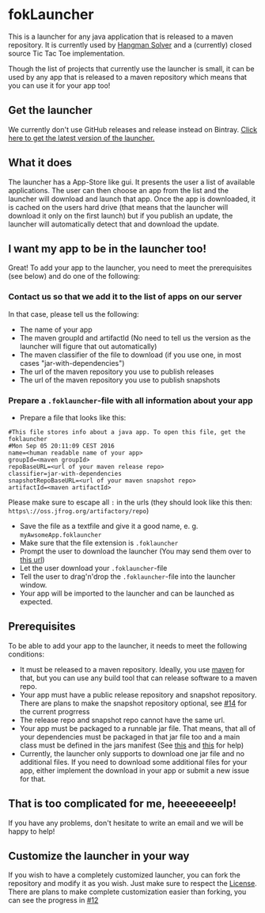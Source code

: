 # fokLauncher
This is a launcher for any java application that is released to a maven repository. It is currently used by [Hangman Solver](https://github.com/vatbub/hangman-solver) and a (currently) closed source Tic Tac Toe implementation.

Though the list of projects that currently use the launcher is small, it can be used by any app that is released to a maven repository which means that you can use it for your app too!

## Get the launcher
We currently don't use GitHub releases and release instead on Bintray. [Click here to get the latest version of the launcher.](https://bintray.com/vatbub/fokprojectsSnapshots/foklauncher#downloads)

## What it does
The launcher has a App-Store like gui. It presents the user a list of available applications. The user can then choose an app from the list and the launcher will download and launch that app. 
Once the app is downloaded, it is cached on the users hard drive (that means that the launcher will download it only on the first launch) but if you publish an update, the launcher will automatically detect that and download the update.

## I want my app to be in the launcher too!
Great! To add your app to the launcher, you need to meet the prerequisites (see below) and do one of the following:

### Contact us so that we add it to the list of apps on our server
In that case, please tell us the following:
- The name of your app
- The maven groupId and artifactId (No need to tell us the version as the launcher will figure that out automatically)
- The maven classifier of the file to download (if you use one, in most cases "jar-with-dependencies")
- The url of the maven repository you use to publish releases
- The url of the maven repository you use to publish snapshots

### Prepare a `.foklauncher`-file with all information about your app
- Prepare a file that looks like this:

```
#This file stores info about a java app. To open this file, get the foklauncher
#Mon Sep 05 20:11:09 CEST 2016
name=<human readable name of your app>
groupId=<maven groupId>
repoBaseURL=<url of your maven release repo>
classifier=jar-with-dependencies
snapshotRepoBaseURL=<url of your maven snapshot repo>
artifactId=<maven artifactId>
```

Please make sure to escape all `:` in the urls (they should look like this then: `https\://oss.jfrog.org/artifactory/repo`)

- Save the file as a textfile and give it a good name, e. g. `myAwsomeApp.foklauncher`
- Make sure that the file extension is `.foklauncher`
- Prompt the user to download the launcher (You may send them over to [this url](https://bintray.com/vatbub/fokprojectsSnapshots/foklauncher#downloads))
- Let the user download your `.foklauncher`-file
- Tell the user to drag'n'drop the `.foklauncher`-file into the launcher window.
- Your app will be imported to the launcher and can be launched as expected.

## Prerequisites
To be able to add your app to the launcher, it needs to meet the following conditions:
- It must be released to a maven repository. Ideally, you use [maven](http://maven.apache.org/) for that, but you can use any build tool that can release software to a maven repo.
- Your app must have a public release repository and snapshot repository. There are plans to make the snapshot repository optional, see [#14](/../../issues/14) for the current progrress
- The release repo and snapshot repo cannot have the same url.
- Your app must be packaged to a runnable jar file. That means, that all of your dependencies must be packaged in that jar file too and a main class must be defined in the jars manifest (See [this](http://stackoverflow.com/questions/1729054/including-dependencies-in-a-jar-with-maven) and [this](http://www.avajava.com/tutorials/lessons/how-do-i-specify-a-main-class-in-the-manifest-of-my-generated-jar-file.html) for help)
- Currently, the launcher only supports to download one jar file and no additional files. If you need to download some additional files for your app, either implement the download in your app or submit a new issue for that.

## That is too complicated for me, heeeeeeeelp!
If you have any problems, don't hesitate to write an email and we will be happy to help!

## Customize the launcher in your way
If you wish to have a completely customized launcher, you can fork the repository and modify it as you wish. Just make sure to respect the [License](../master/LICENSE.txt).
There are plans to make complete customization easier than forking, you can see the progress in [#12](/../../issues/12)

